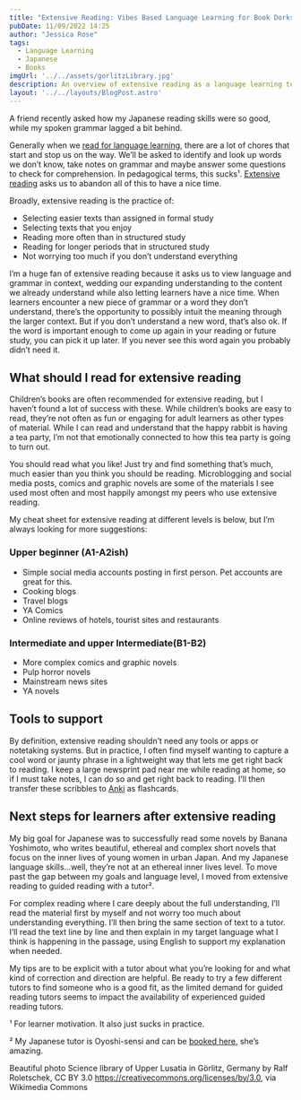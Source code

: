 ```yaml
---
title: "Extensive Reading: Vibes Based Language Learning for Book Dorks"
pubDate: 11/09/2022 14:25
author: "Jessica Rose"
tags:
  - Language Learning
  - Japanese
  - Books
imgUrl: '../../assets/gorlitzLibrary.jpg'
description: An overview of extensive reading as a language learning technique and some of Jess' tips for approaching it.
layout: '../../layouts/BlogPost.astro'
---
```


A friend recently asked how my Japanese reading skills were so good, while my spoken grammar lagged a bit behind. 

Generally when we [read for language learning](https://search.informit.org/doi/abs/10.3316/INFORMIT.493969884660747), there are a lot of chores that start and stop us on the way. We’ll be asked to identify and look up words we don’t know, take notes on grammar and maybe answer some questions to check for comprehension. In pedagogical terms, this sucks¹. [Extensive reading](https://en.wikipedia.org/wiki/Extensive_reading) asks us to abandon all of this to have a nice time.

Broadly, extensive reading is the practice of:

- Selecting easier texts than assigned in formal study
- Selecting texts that you enjoy
- Reading more often than in structured study
- Reading for longer periods that in structured study
- Not worrying too much if you don’t understand everything
    
I’m a huge fan of extensive reading because it asks us to view language and grammar in context, wedding our expanding understanding to the content we already understand while also letting learners have a nice time. When learners encounter a new piece of grammar or a word they don’t understand, there’s the opportunity to possibly intuit the meaning through the larger context. But if you don’t understand a new word, that’s also ok. If the word is important enough to come up again in your reading or future study, you can pick it up later. If you never see this word again you probably didn’t need it.

## What should I read for extensive reading

Children’s books are often recommended for extensive reading, but I haven’t found a lot of success with these. While children’s books are easy to read, they’re not often as fun or engaging for adult learners as other types of material. While I can read and understand that the happy rabbit is having a tea party, I’m not that emotionally connected to how this tea party is going to turn out.

You should read what you like! Just try and find something that’s much, much easier than you think you should be reading. Microblogging and social media posts, comics and graphic novels are some of the materials I see used most often and most happily amongst my peers who use extensive reading. 

My cheat sheet for extensive reading at different levels is below, but I’m always looking for more suggestions:

### Upper beginner (A1-A2ish)

- Simple social media accounts posting in first person. Pet accounts are great for this.
- Cooking blogs
- Travel blogs
- YA Comics
- Online reviews of hotels, tourist sites and restaurants

### Intermediate and upper Intermediate(B1-B2)

- More complex comics and graphic novels
- Pulp horror novels
- Mainstream news sites
- YA novels

## Tools to support

By definition, extensive reading shouldn’t need any tools or apps or notetaking systems. But in practice, I often find myself wanting to capture a cool word or jaunty phrase in a lightweight way that lets me get right back to reading. I keep a large newsprint pad near me while reading at home, so if I must take notes, I can do so and get right back to reading. I’ll then transfer these scribbles to [Anki](https://ankiweb.net/) as flashcards.

## Next steps for learners after extensive reading

My big goal for Japanese was to successfully read some novels by Banana Yoshimoto, who writes beautiful, ethereal and complex short novels that focus on the inner lives of young women in urban Japan. And my Japanese language skills…well, they’re not at an ethereal inner lives level. To move past the gap between my goals and language level, I moved from extensive reading to guided reading with a tutor².

For complex reading where I care deeply about the full understanding, I’ll read the material first by myself and not worry too much about understanding everything. I’ll then bring the same section of text to a tutor. I’ll read the text line by line and then explain in my target language what I think is happening in the passage, using English to support my explanation when needed.

My tips are to be explicit with a tutor about what you’re looking for and what kind of correction and direction are helpful. Be ready to try a few different tutors to find someone who is a good fit, as the limited demand for guided reading tutors seems to impact the availability of experienced guided reading tutors.

  

¹ For learner motivation. It also just sucks in practice.

² My Japanese tutor is Oyoshi-sensi and can be [booked here](https://www.italki.com/en/teacher/11120423), she’s amazing.

Beautiful photo Science library of Upper Lusatia in Görlitz, Germany by Ralf Roletschek, CC BY 3.0 <https://creativecommons.org/licenses/by/3.0>, via Wikimedia Commons